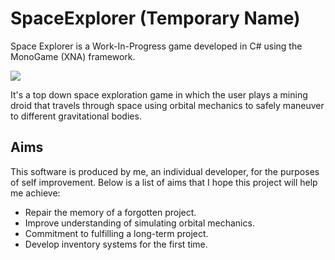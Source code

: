 
# SpaceExplorer (Temporary Name)

Space Explorer is a Work-In-Progress game developed in C# using the MonoGame (XNA) framework.

<img src="sample.gif?raw=true">

It's a top down space exploration game in which the user plays a mining droid that travels through space using orbital mechanics to safely maneuver to different gravitational bodies. 

## Aims
This software is produced by me, an individual developer, for the purposes of self improvement. Below is a list of aims that I hope this project will help me achieve:

* Repair the memory of a forgotten project.
* Improve understanding of simulating orbital mechanics.
* Commitment to fulfilling a long-term project.
* Develop inventory systems for the first time.